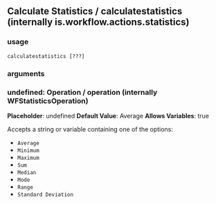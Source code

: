 
## Calculate Statistics / calculatestatistics (internally is.workflow.actions.statistics)

### usage
`calculatestatistics [???]`

### arguments
### undefined: Operation / operation (internally WFStatisticsOperation)
**Placeholder**: undefined
**Default Value**: Average
**Allows Variables**: true


Accepts a string 
or variable
containing one of the options:

- `Average`
- `Minimum`
- `Maximum`
- `Sum`
- `Median`
- `Mode`
- `Range`
- `Standard Deviation`
